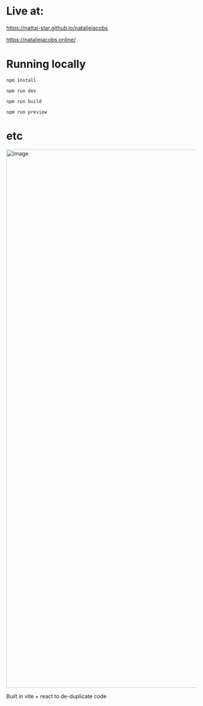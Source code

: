 # Live at:
https://nattaj-star.github.io/nataliejacobs

https://nataliejacobs.online/

# Running locally

`npm install`

`npm run dev`

`npm run build`

`npm run preview`

# etc
<img width="2021" height="1422" alt="image" src="https://github.com/user-attachments/assets/aa0af547-edf3-4980-98ea-e9ec112b53c6" />

Built in vite + react to de-duplicate code
